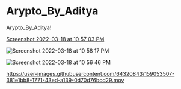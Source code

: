 # Arypto_By_Aditya
 Arypto_By_Aditya!
 
 [Screenshot 2022-03-18 at 10 57 03 PM](https://user-images.githubusercontent.com/64320843/159053556-f39b5f87-8b2d-481b-a518-e7fdce2a9fa8.png)

![Screenshot 2022-03-18 at 10 58 17 PM](https://user-images.githubusercontent.com/64320843/159053546-3998c86b-8c71-4c9f-adb2-0b2a0a7a8c85.png)

![Screenshot 2022-03-18 at 10 56 46 PM](https://user-images.githubusercontent.com/64320843/159053538-970bc6f8-8bd2-442c-95b9-b14a0dd6c6ea.png)

https://user-images.githubusercontent.com/64320843/159053507-381e1bb8-1771-43ed-a139-0d70d76bcd29.mov

